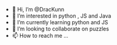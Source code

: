 - 👋 Hi, I’m @DracKunn
- 👀 I’m interested in python , JS and Java
- 🌱 I’m currently learning python and JS
- 💞️ I’m looking to collaborate on puzzles
- 📫 How to reach me ...

<!---
DracKunn/DracKunn is a ✨ special ✨ repository because its `README.md` (this file) appears on your GitHub profile.
You can click the Preview link to take a look at your changes.
--->

